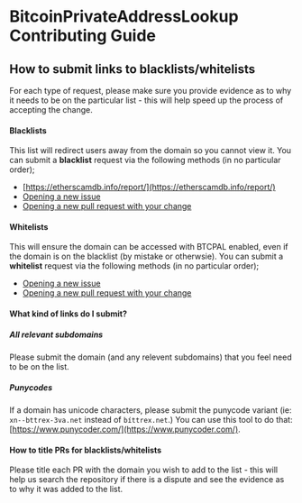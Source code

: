 # BitcoinPrivateAddressLookup Contributing Guide

## How to submit links to blacklists/whitelists

For each type of request, please make sure you provide evidence as to why it needs to be on the particular list - this will help speed up the process of accepting the change.

#### Blacklists

This list will redirect users away from the domain so you cannot view it. You can submit a **blacklist** request via the following methods (in no particular order);

* [https://etherscamdb.info/report/](https://etherscamdb.info/report/) 
* [Opening a new issue](https://github.com/409H/EtherAddressLookup/issues/new)
* [Opening a new pull request with your change](https://github.com/409H/EtherAddressLookup/compare)

#### Whitelists

This will ensure the domain can be accessed with BTCPAL enabled, even if the domain is on the blacklist (by mistake or otherwsie). You can submit a **whitelist** request via the following methods (in no particular order);

* [Opening a new issue](https://github.com/409H/EtherAddressLookup/issues/new)
* [Opening a new pull request with your change](https://github.com/409H/EtherAddressLookup/compare)

#### What kind of links do I submit?

##### All relevant subdomains
Please submit the domain (and any relevent subdomains) that you feel need to be on the list. 

##### Punycodes
If a domain has unicode characters, please submit the punycode variant (ie: `xn--bttrex-3va.net` instead of `bíttrex.net`.) You can use this tool to do that: [https://www.punycoder.com/](https://www.punycoder.com/).

#### How to title PRs for blacklists/whitelists

Please title each PR with the domain you wish to add to the list - this will help us search the repository if there is a dispute and see the evidence as to why it was added to the list.
